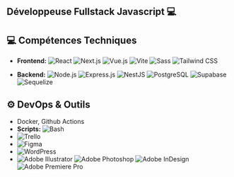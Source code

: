 ## Développeuse Fullstack Javascript :computer:

<!--
**agatheH/agatheH** is a ✨ _special_ ✨ repository because its `README.md` (this file) appears on your GitHub profile.

Here are some ideas to get you started:
Je suis un développeur fullstack Javascript.
🔭 Je travaille actuellement sur une application mobile en React / Next.JS
- 🔭 I’m currently working on ...
- 🌱 I’m currently learning ...
- 👯 I’m looking to collaborate on ...
- 🤔 I’m looking for help with ...
- 💬 Ask me about ...
- 📫 How to reach me: ...
- 😄 Pronouns: ...
- ⚡ Fun fact: ...
-->
## 💻 Compétences Techniques

*   **Frontend:**
    <img src="https://img.shields.io/badge/React-20232A?style=for-the-badge&logo=react&logoColor=61DAFB" alt="React"/>
    <img src="https://img.shields.io/badge/Next-000000?style=for-the-badge&logo=next.js&logoColor=white" alt="Next.js"/>
    	![Vue.js](https://img.shields.io/badge/vuejs-%2335495e.svg?style=for-the-badge&logo=vuedotjs&logoColor=%234FC08D)
    <img src="https://img.shields.io/badge/Vite-646CFF?style=for-the-badge&logo=vite&logoColor=white" alt="Vite"/>
    <img src="https://img.shields.io/badge/Sass-CC6699?style=for-the-badge&logo=sass&logoColor=white" alt="Sass"/>
    <img src="https://img.shields.io/badge/Tailwind_CSS-38B2AC?style=for-the-badge&logo=tailwind-css&logoColor=white" alt="Tailwind CSS"/>

*   **Backend:**
    <img src="https://img.shields.io/badge/Node.js-339933?style=for-the-badge&logo=nodedotjs&logoColor=white" alt="Node.js"/>
    <img src="https://img.shields.io/badge/Express.js-000000?style=for-the-badge&logo=express&logoColor=white" alt="Express.js"/>
    <img src="https://img.shields.io/badge/NestJS-E0234E?style=for-the-badge&logo=nestjs&logoColor=white" alt="NestJS"/>
    <img src="https://img.shields.io/badge/PostgreSQL-316192?style=for-the-badge&logo=postgresql&logoColor=white" alt="PostgreSQL"/>
    <img src="https://img.shields.io/badge/Supabase-181818?style=for-the-badge&logo=supabase&logoColor=3FCF8E" alt="Supabase"/>
    ![Sequelize](https://img.shields.io/badge/Sequelize-52B0E7?style=for-the-badge&logo=Sequelize&logoColor=white)

## ⚙️ DevOps & Outils

*   Docker, Github Actions
*   **Scripts:**
    <img src="https://img.shields.io/badge/Bash-4EAA25?style=for-the-badge&logo=gnubash&logoColor=white" alt="Bash"/>
*   ![Trello](https://img.shields.io/badge/Trello-%23026AA7.svg?style=for-the-badge&logo=Trello&logoColor=white)
*   ![Figma](https://img.shields.io/badge/figma-%23F24E1E.svg?style=for-the-badge&logo=figma&logoColor=white)
*   ![WordPress](https://img.shields.io/badge/WordPress-%23117AC9.svg?style=for-the-badge&logo=WordPress&logoColor=white)
*  ![Adobe Illustrator](https://img.shields.io/badge/adobe%20illustrator-%23FF9A00.svg?style=for-the-badge&logo=adobe%20illustrator&logoColor=white) 
   ![Adobe Photoshop](https://img.shields.io/badge/adobe%20photoshop-%2331A8FF.svg?style=for-the-badge&logo=adobe%20photoshop&logoColor=white)
   ![Adobe InDesign](https://img.shields.io/badge/Adobe%20InDesign-49021F?style=for-the-badge&logo=adobeindesign&logoColor=white)
  ![Adobe Premiere Pro](https://img.shields.io/badge/Adobe%20Premiere%20Pro-9999FF.svg?style=for-the-badge&logo=Adobe%20Premiere%20Pro&logoColor=white)
  


